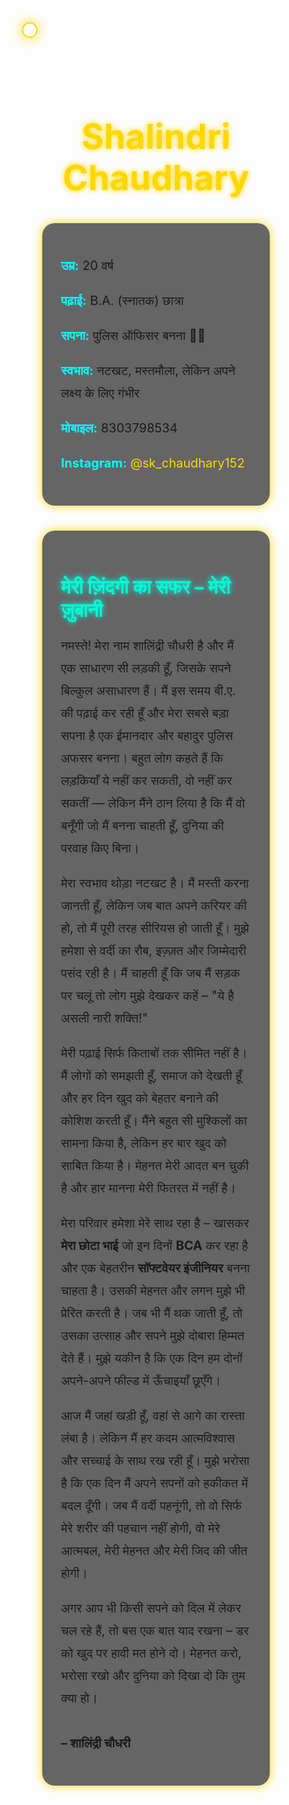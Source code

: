 <!DOCTYPE html>
<html lang="hi">
<head>
  <meta charset="UTF-8">
  <title>Shalindri Chaudhary – Profile & Blog</title>
  <link href="https://fonts.googleapis.com/css2?family=Cinzel+Decorative:wght@700&family=Orbitron&family=Poppins:wght@400;700&display=swap" rel="stylesheet">
  <style>
    * {
      margin: 0;
      padding: 0;
      box-sizing: border-box;
      cursor: none;
    }

    body {
      font-family: 'Poppins', sans-serif;
      color: white;
      overflow-x: hidden;
      background: black;
      position: relative;
    }

    canvas {
      position: fixed;
      top: 0;
      left: 0;
      z-index: -1;
    }

    .cursor {
      position: fixed;
      width: 25px;
      height: 25px;
      border: 2px solid gold;
      border-radius: 50%;
      pointer-events: none;
      box-shadow: 0 0 20px gold;
      z-index: 999;
      transform: translate(-50%, -50%);
    }

    .container {
      padding: 60px 20px;
      max-width: 1000px;
      margin: auto;
      position: relative;
      z-index: 10;
    }

    h1 {
      font-size: 55px;
      color: #FFD700;
      font-family: 'Cinzel Decorative', serif;
      text-shadow: 0 0 25px gold;
      animation: glow 3s ease-in-out infinite;
      text-align: center;
    }

    .info, .blog {
      background-color: rgba(0,0,0,0.6);
      padding: 30px;
      margin-top: 40px;
      border-radius: 20px;
      box-shadow: 0 0 15px #FFD700;
    }

    .info p, .blog p {
      font-size: 20px;
      line-height: 1.8;
    }

    .info strong {
      color: #00FFFF;
    }

    .blog h2 {
      font-size: 30px;
      margin-bottom: 20px;
      color: #00FFCC;
      text-shadow: 0 0 10px cyan;
    }

    a {
      color: #FFD700;
      text-decoration: none;
    }

    @keyframes glow {
      0%, 100% { text-shadow: 0 0 10px #FFD700; }
      50% { text-shadow: 0 0 30px #FF8C00; }
    }
  </style>
</head>
<body>

<canvas id="bg"></canvas>
<div class="cursor" id="cursor"></div>

<div class="container">
  <h1>Shalindri Chaudhary</h1>

  <div class="info">
    <p><strong>उम्र:</strong> 20 वर्ष</p>
    <p><strong>पढ़ाई:</strong> B.A. (स्नातक) छात्रा</p>
    <p><strong>सपना:</strong> पुलिस ऑफिसर बनना 👮‍♀️</p>
    <p><strong>स्वभाव:</strong> नटखट, मस्तमौला, लेकिन अपने लक्ष्य के लिए गंभीर</p>
    <p><strong>मोबाइल:</strong> 8303798534</p>
    <p><strong>Instagram:</strong> <a href="https://instagram.com/sk_chaudhary152" target="_blank">@sk_chaudhary152</a></p>
  </div>

  <div class="blog">
    <h2>मेरी ज़िंदगी का सफर – मेरी ज़ुबानी</h2>
    <p>
      नमस्ते! मेरा नाम शालिंद्री चौधरी है और मैं एक साधारण सी लड़की हूँ, जिसके सपने बिल्कुल असाधारण हैं। मैं इस समय बी.ए. की पढ़ाई कर रही हूँ और मेरा सबसे बड़ा सपना है एक ईमानदार और बहादुर पुलिस अफसर बनना। बहुत लोग कहते हैं कि लड़कियाँ ये नहीं कर सकती, वो नहीं कर सकतीं — लेकिन मैंने ठान लिया है कि मैं वो बनूँगी जो मैं बनना चाहती हूँ, दुनिया की परवाह किए बिना।
    </p>
    <p>
      मेरा स्वभाव थोड़ा नटखट है। मैं मस्ती करना जानती हूँ, लेकिन जब बात अपने करियर की हो, तो मैं पूरी तरह सीरियस हो जाती हूँ। मुझे हमेशा से वर्दी का रौब, इज़्ज़त और जिम्मेदारी पसंद रही है। मैं चाहती हूँ कि जब मैं सड़क पर चलूं तो लोग मुझे देखकर कहें – "ये है असली नारी शक्ति!"
    </p>
    <p>
      मेरी पढ़ाई सिर्फ किताबों तक सीमित नहीं है। मैं लोगों को समझती हूँ, समाज को देखती हूँ और हर दिन खुद को बेहतर बनाने की कोशिश करती हूँ। मैंने बहुत सी मुश्किलों का सामना किया है, लेकिन हर बार खुद को साबित किया है। मेहनत मेरी आदत बन चुकी है और हार मानना मेरी फितरत में नहीं है।
    </p>
    <p>
      मेरा परिवार हमेशा मेरे साथ रहा है – खासकर <strong>मेरा छोटा भाई</strong> जो इन दिनों <strong>BCA</strong> कर रहा है और एक बेहतरीन <strong>सॉफ्टवेयर इंजीनियर</strong> बनना चाहता है। उसकी मेहनत और लगन मुझे भी प्रेरित करती है। जब भी मैं थक जाती हूँ, तो उसका उत्साह और सपने मुझे दोबारा हिम्मत देते हैं। मुझे यकीन है कि एक दिन हम दोनों अपने-अपने फील्ड में ऊँचाइयाँ छूएँगे।
    </p>
    <p>
      आज मैं जहां खड़ी हूँ, वहां से आगे का रास्ता लंबा है। लेकिन मैं हर कदम आत्मविश्वास और सच्चाई के साथ रख रही हूँ। मुझे भरोसा है कि एक दिन मैं अपने सपनों को हकीकत में बदल दूँगी। जब मैं वर्दी पहनूंगी, तो वो सिर्फ मेरे शरीर की पहचान नहीं होगी, वो मेरे आत्मबल, मेरी मेहनत और मेरी जिद की जीत होगी।
    </p>
    <p>
      अगर आप भी किसी सपने को दिल में लेकर चल रहे हैं, तो बस एक बात याद रखना – डर को खुद पर हावी मत होने दो। मेहनत करो, भरोसा रखो और दुनिया को दिखा दो कि तुम क्या हो।  
      <br><br>
      <strong>– शालिंद्री चौधरी</strong>
    </p>
  </div>
</div>

<script>
  // Cursor move
  const cursor = document.getElementById('cursor');
  document.addEventListener('mousemove', e => {
    cursor.style.left = e.pageX + 'px';
    cursor.style.top = e.pageY + 'px';
  });

  // Canvas animation
  const canvas = document.getElementById('bg');
  const ctx = canvas.getContext('2d');

  canvas.width = window.innerWidth;
  canvas.height = window.innerHeight;

  const particles = [];
  const colors = ['#FFD700', '#FF69B4', '#00FFFF', '#FFA500'];

  class Particle {
    constructor() {
      this.x = Math.random() * canvas.width;
      this.y = Math.random() * canvas.height;
      this.radius = Math.random() * 2 + 1;
      this.color = colors[Math.floor(Math.random() * colors.length)];
      this.dx = (Math.random() - 0.5) * 1.5;
      this.dy = (Math.random() - 0.5) * 1.5;
    }

    draw() {
      ctx.beginPath();
      ctx.arc(this.x, this.y, this.radius, 0, Math.PI * 2);
      ctx.fillStyle = this.color;
      ctx.shadowColor = this.color;
      ctx.shadowBlur = 20;
      ctx.fill();
    }

    update() {
      this.x += this.dx;
      this.y += this.dy;

      if (this.x < 0 || this.x > canvas.width) this.dx *= -1;
      if (this.y < 0 || this.y > canvas.height) this.dy *= -1;

      this.draw();
    }
  }

  for (let i = 0; i < 120; i++) {
    particles.push(new Particle());
  }

  function animate() {
    ctx.clearRect(0, 0, canvas.width, canvas.height);
    particles.forEach(p => p.update());
    requestAnimationFrame(animate);
  }

  animate();

  window.addEventListener('resize', () => {
    canvas.width = window.innerWidth;
    canvas.height = window.innerHeight;
  });
</script>

</body>
</html>
